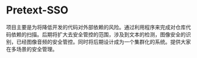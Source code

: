 # Pretext-SSO
项目主要是为将降低开发的代码对外部依赖的风险。通过利用程序来完成对仓库代码依赖的扫描。后期将扩大去安全管控的范围，涉及到文本的检测，图像安全的识别，已经图像音频的安全管控。同时将后期设计成为一个集群化的系统。提供大家在多场景的安全管理。
